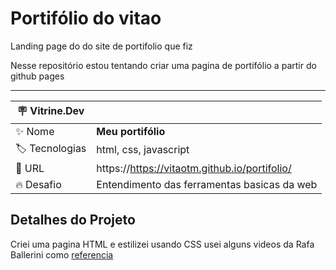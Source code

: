 # Portifólio do vitao 

Landing page do do site de portifolio que fiz

Nesse repositório estou tentando criar uma pagina de portifólio a partir do github pages

---
| :placard: Vitrine.Dev |     |
| -------------         | --- |
| :sparkles: Nome       | **Meu portifólio**
| :label: Tecnologias   | html, css, javascript
| :rocket: URL          | https://https://vitaotm.github.io/portifolio/
| :fire: Desafio        | Entendimento das ferramentas basicas da web


## Detalhes do Projeto

Criei uma pagina HTML e estilizei usando CSS usei alguns videos da Rafa Ballerini como [referencia](https://www.youtube.com/c/rafaellaballerini)



